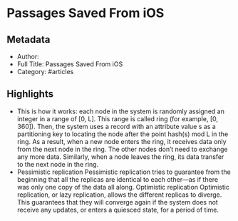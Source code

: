 # Passages Saved From iOS

## Metadata
- Author: 
- Full Title: Passages Saved From iOS
- Category: #articles

## Highlights
- This is how it works: each node in the system is randomly assigned an integer in a range of [0, L]. This range is called ring (for example, [0, 360]). Then, the system uses a record with an attribute value s as a partitioning key to locating the node after the point hash(s) mod L in the ring.
  As a result, when a new node enters the ring, it receives data only from the next node in the ring. The other nodes don’t need to exchange any more data. Similarly, when a node leaves the ring, its data transfer to the next node in the ring.
- Pessimistic replication
  Pessimistic replication tries to guarantee from the beginning that all the replicas are identical to each other—as if there was only one copy of the data all along.
  Optimistic replication
  Optimistic replication, or lazy replication, allows the different replicas to diverge. This guarantees that they will converge again if the system does not receive any updates, or enters a quiesced state, for a period of time.
